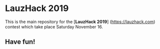 # LauzHack 2019

This is the main repository for the [**LauzHack 2019**] (https://lauzhack.com) contest which take place 
Saturday November 16.

## Have fun! 
